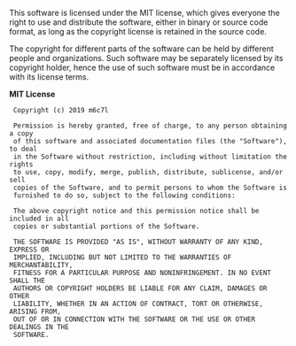 This software is licensed under the MIT license, which gives everyone the right to use and distribute the software, either in binary or source code format, as long as the copyright license is retained in the source code.

The copyright for different parts of the software can be held by different people and organizations. Such software may be separately licensed by its copyright holder, hence the use of such software must be in accordance with its license terms.

**MIT License**

```
 Copyright (c) 2019 m6c7l

 Permission is hereby granted, free of charge, to any person obtaining a copy
 of this software and associated documentation files (the "Software"), to deal
 in the Software without restriction, including without limitation the rights
 to use, copy, modify, merge, publish, distribute, sublicense, and/or sell
 copies of the Software, and to permit persons to whom the Software is
 furnished to do so, subject to the following conditions:

 The above copyright notice and this permission notice shall be included in all
 copies or substantial portions of the Software.

 THE SOFTWARE IS PROVIDED "AS IS", WITHOUT WARRANTY OF ANY KIND, EXPRESS OR
 IMPLIED, INCLUDING BUT NOT LIMITED TO THE WARRANTIES OF MERCHANTABILITY,
 FITNESS FOR A PARTICULAR PURPOSE AND NONINFRINGEMENT. IN NO EVENT SHALL THE
 AUTHORS OR COPYRIGHT HOLDERS BE LIABLE FOR ANY CLAIM, DAMAGES OR OTHER
 LIABILITY, WHETHER IN AN ACTION OF CONTRACT, TORT OR OTHERWISE, ARISING FROM,
 OUT OF OR IN CONNECTION WITH THE SOFTWARE OR THE USE OR OTHER DEALINGS IN THE
 SOFTWARE.
```

